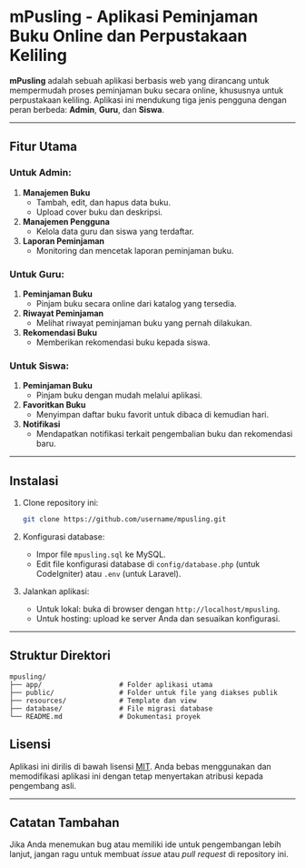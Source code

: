 # mPusling - Aplikasi Peminjaman Buku Online dan Perpustakaan Keliling

**mPusling** adalah sebuah aplikasi berbasis web yang dirancang untuk mempermudah proses peminjaman buku secara online, khususnya untuk perpustakaan keliling. Aplikasi ini mendukung tiga jenis pengguna dengan peran berbeda: **Admin**, **Guru**, dan **Siswa**.

---

## Fitur Utama

### Untuk Admin:
1. **Manajemen Buku**
   - Tambah, edit, dan hapus data buku.
   - Upload cover buku dan deskripsi.
2. **Manajemen Pengguna**
   - Kelola data guru dan siswa yang terdaftar.
3. **Laporan Peminjaman**
   - Monitoring dan mencetak laporan peminjaman buku.

### Untuk Guru:
1. **Peminjaman Buku**
   - Pinjam buku secara online dari katalog yang tersedia.
2. **Riwayat Peminjaman**
   - Melihat riwayat peminjaman buku yang pernah dilakukan.
3. **Rekomendasi Buku**
   - Memberikan rekomendasi buku kepada siswa.

### Untuk Siswa:
1. **Peminjaman Buku**
   - Pinjam buku dengan mudah melalui aplikasi.
2. **Favoritkan Buku**
   - Menyimpan daftar buku favorit untuk dibaca di kemudian hari.
3. **Notifikasi**
   - Mendapatkan notifikasi terkait pengembalian buku dan rekomendasi baru.
---

## Instalasi

1. Clone repository ini:

   ```bash
   git clone https://github.com/username/mpusling.git
   ```

2. Konfigurasi database:
   - Impor file `mpusling.sql` ke MySQL.
   - Edit file konfigurasi database di `config/database.php` (untuk CodeIgniter) atau `.env` (untuk Laravel).

3. Jalankan aplikasi:
   - Untuk lokal: buka di browser dengan `http://localhost/mpusling`.
   - Untuk hosting: upload ke server Anda dan sesuaikan konfigurasi.

---

## Struktur Direktori

```
mpusling/
├── app/                   # Folder aplikasi utama
├── public/                # Folder untuk file yang diakses publik
├── resources/             # Template dan view
├── database/              # File migrasi database
└── README.md              # Dokumentasi proyek
```

## Lisensi

Aplikasi ini dirilis di bawah lisensi [MIT](https://opensource.org/licenses/MIT). Anda bebas menggunakan dan memodifikasi aplikasi ini dengan tetap menyertakan atribusi kepada pengembang asli.

---

## Catatan Tambahan

Jika Anda menemukan bug atau memiliki ide untuk pengembangan lebih lanjut, jangan ragu untuk membuat *issue* atau *pull request* di repository ini.

